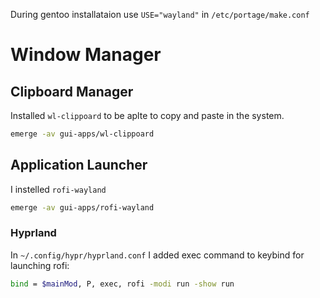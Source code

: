 During gentoo installataion use `USE="wayland"` in `/etc/portage/make.conf`

# Window Manager
## Clipboard Manager
Installed `wl-clippoard` to be aplte to copy and paste in the system.
```bash
emerge -av gui-apps/wl-clippoard
```
## Application Launcher 
I instelled `rofi-wayland`
```bash
emerge -av gui-apps/rofi-wayland
```
### Hyprland
In `~/.config/hypr/hyprland.conf` I added exec command to keybind for launching rofi:
```bash
bind = $mainMod, P, exec, rofi -modi run -show run
```
